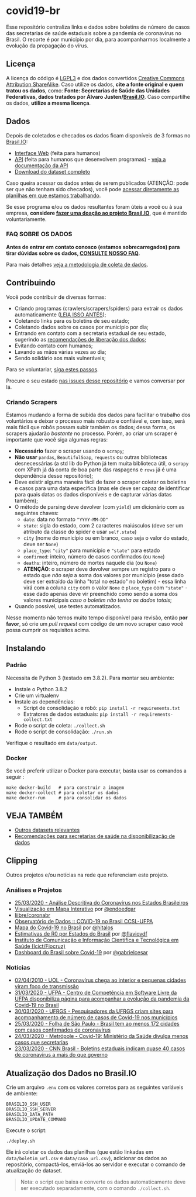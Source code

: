 # covid19-br

Esse repositório centraliza links e dados sobre boletins de número de casos das
secretarias de saúde estaduais sobre a pandemia de coronavírus no Brasil. O
recorte é por município por dia, para acompanharmos localmente a evolução da
propagação do vírus.

## Licença

A licença do código é [LGPL3](https://www.gnu.org/licenses/lgpl-3.0.en.html) e
dos dados convertidos [Creative Commons Attribution
ShareAlike](https://creativecommons.org/licenses/by-sa/4.0/). Caso utilize os
dados, **cite a fonte original e quem tratou os dados**, como: **Fonte:
Secretarias de Saúde das Unidades Federativas, dados tratados por Álvaro
Justen/[Brasil.IO](https://brasil.io/)**. Caso compartilhe os dados, **utilize
a mesma licença**.

## Dados

Depois de coletados e checados os dados ficam disponíveis de 3 formas no
[Brasil.IO](https://brasil.io/):

- [Interface Web](https://brasil.io/dataset/covid19) (feita para humanos)
- [API](https://brasil.io/api/dataset/covid19) (feita para humanos que desenvolvem programas) - [veja a documentação da API](api.md)
- [Download do dataset completo](https://data.brasil.io/dataset/covid19/_meta/list.html)

Caso queira acessar os dados antes de serem publicados (ATENÇÃO: pode ser que
não tenham sido checados), você pode [acessar diretamente as planilhas em que
estamos
trabalhando](https://drive.google.com/open?id=1l3tiwrGEcJEV3gxX0yP-VMRNaE1MLfS2).

Se esse programa e/ou os dados resultantes foram úteis a você ou à sua empresa,
**considere [fazer uma doação ao projeto Brasil.IO](https://brasil.io/doe)**,
que é mantido voluntariamente.


### FAQ SOBRE OS DADOS

**Antes de entrar em contato conosco (estamos sobrecarregados) para tirar
dúvidas sobre os dados, [CONSULTE NOSSO FAQ](faq.md).**

Para mais detalhes [veja a metodologia de coleta de
dados](https://drive.google.com/open?id=1escumcbjS8inzAKvuXOQocMcQ8ZCqbyHU5X5hFrPpn4).


## Contribuindo

Você pode contribuir de diversas formas:

- Criando programas (crawlers/scrapers/spiders) para extrair os dados automaticamente ([LEIA ISSO ANTES](#criando-scrapers));
- Coletando links para os boletins de seu estado;
- Coletando dados sobre os casos por município por dia;
- Entrando em contato com a secretaria estadual de seu estado, sugerindo as
  [recomendações de liberação dos dados](recomendacoes.md);
- Evitando contato com humanos;
- Lavando as mãos várias vezes ao dia;
- Sendo solidário aos mais vulneráveis;

Para se voluntariar, [siga estes passos](CONTRIBUTING.md).

Procure o seu estado [nas issues desse
repositório](https://github.com/turicas/covid19-br/issues) e vamos conversar
por lá.

### Criando Scrapers

Estamos mudando a forma de subida dos dados para facilitar o trabalho dos voluntários e deixar o processo mais robusto e confiável e, com isso, será mais fácil que robôs possam subir também os dados; dessa forma, os scrapers ajudarão *bastante* no processo. Porém, ao criar um scraper é importante que você siga algumas regras:

- **Necessário** fazer o scraper usando o `scrapy`;
- **Não usar** `pandas`, `BeautifulSoap`, `requests` ou outras bibliotecas desnecessárias (a std lib do Python já tem muita biblioteca útil, o `scrapy` com XPath já dá conta de boa parte das raspagens e `rows` já é uma dependência desse repositório);
- Deve existir alguma maneira fácil de fazer o scraper coletar os boletins e casos para uma data específica (mas ele deve ser capaz de identificar para quais datas os dados disponíveis e de capturar várias datas também);
- O método de parsing deve devolver (com `yield`) um dicionário com as seguintes chaves:
  - `date`: data no formato `"YYYY-MM-DD"`
  - `state`: sigla do estado, com 2 caracteres maiúsculos (deve ser um atributo da classe do spider e usar `self.state`)
  - `city` (nome do município ou em branco, caso seja o valor do estado, deve ser `None`)
  - `place_type`: `"city"` para município e `"state"` para estado
  - `confirmed`: inteiro, número de casos confirmados (ou `None`)
  - `deaths`: inteiro, número de mortes naquele dia (ou `None`)
  - **ATENÇÃO**: o scraper deve devolver sempre um registro para o estado que *não seja* a soma dos valores por município (esse dado deve ser extraído da linha "total no estado" no boletim) - essa linha virá com a coluna `city` com o valor `None` e `place_type` com `"state"` - esse dado apenas deve vir preenchido como sendo a soma dos valores municipais *caso o boletim não tenha os dados totais*;
- Quando possível, use testes automatizados.

Nesse momento não temos muito tempo disponível para revisão, então **por favor**, só crie um *pull request* com código de um novo scraper caso você possa cumprir os requisitos acima.

## Instalando

### Padrão

Necessita de Python 3 (testado em 3.8.2). Para montar seu ambiente:

- Instale o Python 3.8.2
- Crie um virtualenv
- Instale as dependências:
  - Script de consolidação e robô: `pip install -r requirements.txt`
  - Extratores de dados estaduais: `pip install -r requirements-collect.txt`
- Rode o script de coleta: `./collect.sh`
- Rode o script de consolidação: `./run.sh`

Verifique o resultado em `data/output`.

### Docker

Se você preferir utilizar o Docker para executar, basta usar os comandos a seguir :

```shell
make docker-build   # para construir a imagem
make docker-collect # para coletar os dados
make docker-run     # para consolidar os dados
```

## VEJA TAMBÉM

- [Outros datasets relevantes](datasets-relevantes.md)
- [Recomendações para secretarias de saúde na disponibilização de
  dados](recomendacoes.md)

## Clipping

Outros projetos e/ou notícias na rede que referenciam este projeto.

### Análises e Projetos

- [25/03/2020 - Análise Descritiva do Coronavírus nos Estados Brasileiros](https://marcusnunes.me/posts/analise-descritiva-do-coronavirus/)
- [Visualização em Mapa Interativo](https://endoedgar.github.io/covid19-monitorbr/) por [@endoedgar](https://github.com/endoedgar)
- [liibre/coronabr](https://liibre.github.io/coronabr/index.html)
- [Observatório de Dados :: COVID-19 no Brasil CCSL-UFPA](http://ccsl.ufpa.br/covid-19/)
- [Mapa do Covid-19 no Brasil](https://covid19.hitalos.com) por [@hitalos](https://github.com/hitalos)
- [Estimativas de R0 por Estados do Brasil](https://flaviovdf.github.io/covid19/) por [@flaviovdf](https://github.com/flaviovdf)
- [Instituto de Comunicação e Informação Científica e Tecnológica em Saúde (Icict/Fiocruz)](https://bigdata-covid19.icict.fiocruz.br/)
- [Dashboard do Brasil sobre Covid-19](https://gabrielcesar.github.io/covid-br/) por [@gabrielcesar](https://github.com/gabrielcesar)


### Notícias

- [02/04/2010 - UOL - Coronavírus chega ao interior e pequenas cidades viram foco de transmissão](https://noticias.uol.com.br/saude/ultimas-noticias/redacao/2020/04/02/coronavirus-chega-ao-interior-e-pequenas-cidades-viram-foco-de-transmissao.htm)
- [31/03/2020 - UFPA - Centro de Competência em Software Livre da UFPA disponibiliza página para acompanhar a evolução da pandemia da Covid-19 no Brasil](https://portal.ufpa.br/index.php/ultimas-noticias2/11475-centro-de-competencia-em-software-livre-da-ufpa-disponibiliza-pagina-para-acompanhar-a-evolucao-da-pandemia-da-covid-19-no-brasil)
- [30/03/2020 - UFRGS - Pesquisadores da UFRGS criam sites para acompanhamento de número de casos de Covid-19 nos municípios](https://www.ufrgs.br/coronavirus/base/pesquisadores-da-ufrgs-criam-sites-para-acompanhamento-de-casos-de-covid-19-nos-municipios/)
- [25/03/2020 - Folha de São Paulo - Brasil tem ao menos 172 cidades com casos confirmados de coronavírus](https://www1.folha.uol.com.br/cotidiano/2020/03/brasil-tem-ao-menos-172-cidades-com-casos-confirmados-de-coronavirus.shtml)
- [24/03/2020 - Metrópole - Covid-19: Ministério da Saúde divulga menos casos que secretarias](https://www.metropoles.com/brasil/saude-br/covid-19-ministerio-da-saude-divulga-menos-casos-que-secretarias)
- [23/03/2020 - CNN Brasil - Boletins estaduais indicam quase 40 casos de coronavírus a mais do que governo](https://www.cnnbrasil.com.br/saude/2020/03/23/boletins-estaduais-indicam-quase-40-casos-de-coronavirus-a-mais-do-que-governo)

## Atualização dos Dados no Brasil.IO

Crie um arquivo `.env` com os valores corretos para as seguintes variáveis de
ambiente:

```shell
BRASILIO_SSH_USER
BRASILIO_SSH_SERVER
BRASILIO_DATA_PATH
BRASILIO_UPDATE_COMMAND
```

Execute o script:

`./deploy.sh`

Ele irá coletar os dados das planilhas (que estão linkadas em
`data/boletim_url.csv` e `data/caso_url.csv`), adicionar os dados ao
repositório, compactá-los, enviá-los ao servidor e executar o comando de
atualização de dataset.

> Nota: o script que baixa e converte os dados automaticamente deve ser
> executado separadamente, com o comando `./collect.sh`.
